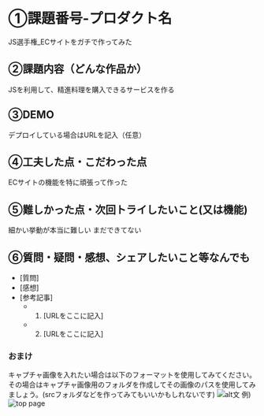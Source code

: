 # ①課題番号-プロダクト名
JS選手権_ECサイトをガチで作ってみた

## ②課題内容（どんな作品か）

JSを利用して、精進料理を購入できるサービスを作る

## ③DEMO

デプロイしている場合はURLを記入（任意）

## ④工夫した点・こだわった点

ECサイトの機能を特に頑張って作った

## ⑤難しかった点・次回トライしたいこと(又は機能)

細かい挙動が本当に難しい
まだできてない

## ⑥質問・疑問・感想、シェアしたいこと等なんでも

- [質問]
- [感想]
- [参考記事]
  - 1. [URLをここに記入]
  - 2. [URLをここに記入]

### おまけ

キャプチャ画像を入れたい場合は以下のフォーマットを使用してみてください。その場合はキャプチャ画像用のフォルダを作成してその画像のパスを使用してみましょう。(srcフォルダなどを作ってみてもいいかもしれないです)
![alt文](画像URL)
例)
![top page](./src/capture1.png)
